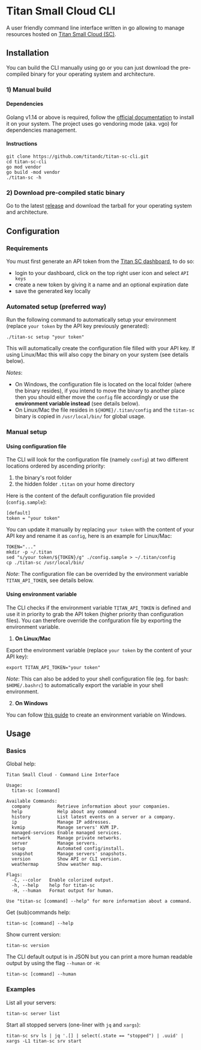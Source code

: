 # **Titan Small Cloud CLI**

A user friendly command line interface written in go allowing to manage resources hosted on [Titan Small Cloud (SC)](https://sc.titandc.net).

## Installation

You can build the CLI manually using go or you can just download the pre-compiled binary for your operating system and architecture.

### 1) __Manual build__

#### Dependencies

Golang v1.14 or above is required, follow the [official documentation](https://golang.org/doc/install) to install it on your system.
The project uses go vendoring mode (aka. vgo) for dependencies management.

#### Instructions

```
git clone https://github.com/titandc/titan-sc-cli.git
cd titan-sc-cli
go mod vendor
go build -mod vendor
./titan-sc -h
```

### 2) __Download pre-compiled static binary__

Go to the latest [release](https://github.com/titandc/titan-sc-cli/releases) and download the tarball for your operating system and architecture.

## Configuration

### Requirements

You must first generate an API token from the [Titan SC dashboard](https://sc.titandc.net), to do so:

- login to your dashboard, click on the top right user icon and select `API keys`
- create a new token by giving it a name and an optional expiration date
- save the generated key locally

### Automated setup (preferred way)

Run the following command to automatically setup your environment (replace `your token` by the API key previously generated):

```
./titan-sc setup "your token"
```

This will automatically create the configuration file filled with your API key. If using Linux/Mac this will also copy the binary on your system (see details below).

_Notes_:
- On Windows, the configuration file is located on the local folder (where the binary resides), if you intend to move the binary to another place then you should either move the `config` file accordingly or use the **environment variable instead** (see details below).
- On Linux/Mac the file resides in `${HOME}/.titan/config` and the `titan-sc` binary is copied in `/usr/local/bin/` for global usage.

### Manual setup

#### Using configuration file

The CLI will look for the configuration file (namely `config`) at two different locations ordered by ascending priority:

1) the binary's root folder
2) the hidden folder `.titan` on your home directory

Here is the content of the default configuration file provided (`config.sample`):

```
[default]
token = "your token"
```

You can update it manually by replacing `your token` with the content of your API key and rename it as `config`, here is an example for Linux/Mac:

```
TOKEN="..."
mkdir -p ~/.titan
sed "s/your token/${TOKEN}/g" ./config.sample > ~/.titan/config
cp ./titan-sc /usr/local/bin/
```

_Note_: The configuration file can be overrided by the environment variable `TITAN_API_TOKEN`, see details below.

#### Using environment variable

The CLI checks if the environment variable `TITAN_API_TOKEN` is defined and use it in priority to grab the API token (higher priority than configuration files).
You can therefore override the confguration file by exporting the environment variable.

1) __On Linux/Mac__

Export the environment variable (replace `your token` by the content of your API key):

```
export TITAN_API_TOKEN="your token"
```

_Note_: This can also be added to your shell configuration file (eg. for bash: `$HOME/.bashrc`) to automatically export the variable in your shell environment.


2) __On Windows__

You can follow [this guide](https://www.computerhope.com/issues/ch000549.htm) to create an environment variable on Windows.

## Usage

### Basics

Global help:

```
Titan Small Cloud - Command Line Interface

Usage:
  titan-sc [command]

Available Commands:
  company          Retrieve information about your companies.
  help             Help about any command
  history          List latest events on a server or a company.
  ip               Manage IP addresses.
  kvmip            Manage servers' KVM IP.
  managed-services Enable managed services.
  network          Manage private networks.
  server           Manage servers.
  setup            Automated config/install.
  snapshot         Manage servers' snapshots.
  version          Show API or CLI version.
  weathermap       Show weather map.

Flags:
  -C, --color   Enable colorized output.
  -h, --help    help for titan-sc
  -H, --human   Format output for human.

Use "titan-sc [command] --help" for more information about a command.
```

Get (sub)commands help:

```
titan-sc [command] --help
```

Show current version:

```
titan-sc version
```

The CLI default output is in JSON but you can print a more human readable output by using the flag `--human` or `-H`:

```
titan-sc [command] --human
```

### Examples

List all your servers:

```
titan-sc server list
```

Start all stopped servers (one-liner with `jq` and `xargs`):

```
titan-sc srv ls | jq '.[] | select(.state == "stopped") | .uuid' | xargs -L1 titan-sc srv start
```
